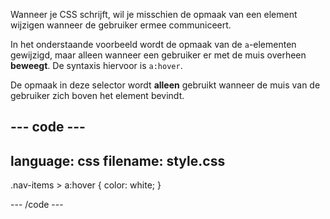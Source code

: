 Wanneer je CSS schrijft, wil je misschien de opmaak van een element wijzigen wanneer de gebruiker ermee communiceert.

In het onderstaande voorbeeld wordt de opmaak van de `a`-elementen gewijzigd, maar alleen wanneer een gebruiker er met de muis overheen **beweegt**. De syntaxis hiervoor is `a:hover`.

De opmaak in deze selector wordt **alleen** gebruikt wanneer de muis van de gebruiker zich boven het element bevindt.

--- code ---
---
language: css
filename: style.css
---

.nav-items > a:hover {
  color: white;
}

--- /code ---
